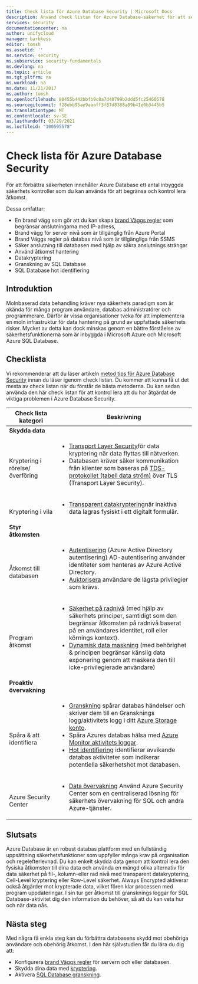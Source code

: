 ```yaml
---
title: Check lista för Azure Database Security | Microsoft Docs
description: Använd check listan för Azure Database-säkerhet för att se till att du hanterar viktiga säkerhets problem med moln data behandling.
services: security
documentationcenter: na
author: unifycloud
manager: barbkess
editor: tomsh
ms.assetid: ''
ms.service: security
ms.subservice: security-fundamentals
ms.devlang: na
ms.topic: article
ms.tgt_pltfrm: na
ms.workload: na
ms.date: 11/21/2017
ms.author: tomsh
ms.openlocfilehash: 80455b442bbfb9c8a7d40799b2ddd5fc25460578
ms.sourcegitcommit: f28ebb95ae9aaaff3f87d8388a09b41e0b3445b5
ms.translationtype: MT
ms.contentlocale: sv-SE
ms.lasthandoff: 03/29/2021
ms.locfileid: "100595578"
---
```

# <a name="azure-database-security-checklist"></a>Check lista för Azure Database Security

För att förbättra säkerheten innehåller Azure Database ett antal inbyggda säkerhets kontroller som du kan använda för att begränsa och kontrol lera åtkomst.

Dessa omfattar:

-    En brand vägg som gör att du kan skapa [brand Väggs regler](../../azure-sql/database/firewall-configure.md) som begränsar anslutningarna med IP-adress,
-    Brand vägg för server nivå som är tillgänglig från Azure Portal
-    Brand Väggs regler på databas nivå som är tillgängliga från SSMS
-    Säker anslutning till databasen med hjälp av säkra anslutnings strängar
-    Använd åtkomst hantering
-    Datakryptering
-    Granskning av SQL Database
-    SQL Database hot identifiering

## <a name="introduction"></a>Introduktion
Molnbaserad data behandling kräver nya säkerhets paradigm som är okända för många program användare, databas administratörer och programmerare. Därför är vissa organisationer tveka för att implementera en moln infrastruktur för data hantering på grund av uppfattade säkerhets risker. Mycket av detta kan dock minskas genom en bättre förståelse av säkerhetsfunktionerna som är inbyggda i Microsoft Azure och Microsoft Azure SQL Database.

## <a name="checklist"></a>Checklista
Vi rekommenderar att du läser artikeln [metod tips för Azure Database Security](../../azure-sql/database/security-best-practice.md)  innan du läser igenom check listan. Du kommer att kunna få ut det mesta av check listan när du förstår de bästa metoderna. Du kan sedan använda den här check listan för att kontrol lera att du har åtgärdat de viktiga problemen i Azure Database Security.


|Check lista kategori| Beskrivning|
| ------------ | -------- |
|**Skydda data**||
| <br> Kryptering i rörelse/överföring| <ul><li>[Transport Layer Security](/windows-server/security/tls/transport-layer-security-protocol)för data kryptering när data flyttas till nätverken.</li><li>Databasen kräver säker kommunikation från klienter som baseras på [TDS-protokollet (tabell data ström)](/openspecs/windows_protocols/ms-tds/893fcc7e-8a39-4b3c-815a-773b7b982c50) över TLS (Transport Layer Security).</li></ul> |
|<br>Kryptering i vila| <ul><li>[Transparent datakryptering](../../azure-sql/database/transparent-data-encryption-tde-overview.md)när inaktiva data lagras fysiskt i ett digitalt formulär.</li></ul>|
|**Styr åtkomsten**||  
|<br> Åtkomst till databasen | <ul><li>[Autentisering](../../azure-sql/database/logins-create-manage.md) (Azure Active Directory autentisering) AD-autentisering använder identiteter som hanteras av Azure Active Directory.</li><li>[Auktorisera](../../azure-sql/database/logins-create-manage.md) användare de lägsta privilegier som krävs.</li></ul> |
|<br>Program åtkomst| <ul><li>[Säkerhet på radnivå](/sql/relational-databases/security/row-level-security) (med hjälp av säkerhets principer, samtidigt som den begränsar åtkomsten på radnivå baserat på en användares identitet, roll eller körnings kontext).</li><li>[Dynamisk data maskning](../../azure-sql/database/dynamic-data-masking-overview.md) (med behörighet & principen begränsar känslig data exponering genom att maskera den till icke-privilegierade användare)</li></ul>|
|**Proaktiv övervakning**||  
| <br>Spåra & att identifiera| <ul><li>[Granskning](../../azure-sql/database/auditing-overview.md) spårar databas händelser och skriver dem till en Gransknings logg/aktivitets logg i ditt [Azure Storage konto](../../storage/common/storage-account-create.md).</li><li>Spåra Azures databas hälsa med [Azure Monitor aktivitets loggar](../../azure-monitor/essentials/platform-logs-overview.md).</li><li>[Hot identifiering](../../azure-sql/database/threat-detection-configure.md) identifierar avvikande databas aktiviteter som indikerar potentiella säkerhetshot mot databasen. </li></ul> |
|<br>Azure Security Center| <ul><li>[Data övervakning](../../security-center/security-center-remediate-recommendations.md) Använd Azure Security Center som en centraliserad lösning för säkerhets övervakning för SQL och andra Azure-tjänster.</li></ul>|        

## <a name="conclusion"></a>Slutsats
Azure Database är en robust databas plattform med en fullständig uppsättning säkerhetsfunktioner som uppfyller många krav på organisation och regelefterlevnad. Du kan enkelt skydda data genom att kontrol lera den fysiska åtkomsten till dina data och använda en mängd olika alternativ för data säkerhet på fil-, kolumn-eller rad nivå med transparent datakryptering, Cell-Level kryptering eller Row-Level säkerhet. Always Encrypted aktiverar också åtgärder mot krypterade data, vilket fören klar processen med program uppdateringar. I sin tur ger åtkomst till gransknings loggar för SQL Database-aktivitet dig den information du behöver, så att du kan veta hur och när data nås.

## <a name="next-steps"></a>Nästa steg
Med några få enkla steg kan du förbättra databasens skydd mot obehöriga användare och obehörig åtkomst. I den här självstudien får du lära du dig att:

- Konfigurera [brand Väggs regler](../../azure-sql/database/firewall-configure.md) för servern och eller databasen.
- Skydda dina data med [kryptering](/sql/relational-databases/security/encryption/sql-server-encryption).
- Aktivera [SQL Database granskning](../../azure-sql/database/auditing-overview.md).